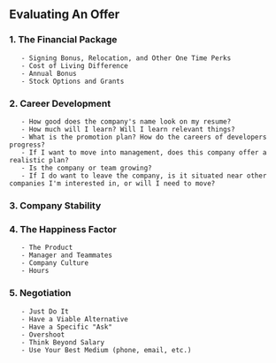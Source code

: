 ## Evaluating An Offer

### 1. The Financial Package
       - Signing Bonus, Relocation, and Other One Time Perks
       - Cost of Living Difference
       - Annual Bonus
       - Stock Options and Grants

### 2. Career Development
       - How good does the company's name look on my resume?
       - How much will I learn? Will I learn relevant things?
       - What is the promotion plan? How do the careers of developers progress?
       - If I want to move into management, does this company offer a realistic plan?
       - Is the company or team growing?
       - If I do want to leave the company, is it situated near other companies I'm interested in, or will I need to move?

### 3. Company Stability

### 4. The Happiness Factor
       - The Product
       - Manager and Teammates
       - Company Culture
       - Hours

### 5. Negotiation
       - Just Do It
       - Have a Viable Alternative
       - Have a Specific "Ask"
       - Overshoot
       - Think Beyond Salary
       - Use Your Best Medium (phone, email, etc.)
